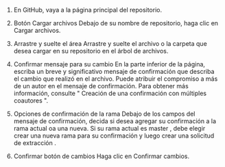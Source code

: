 1. En GitHub, vaya a la página principal del repositorio.

2. Botón Cargar archivos Debajo de su nombre de repositorio, haga clic en Cargar archivos.

3. Arrastre y suelte el área Arrastre y suelte el archivo o la carpeta que desea cargar en su repositorio en el árbol de archivos.

4. Confirmar mensaje para su cambio En la parte inferior de la página, escriba un breve y significativo mensaje de confirmación que describa el cambio que realizó en el archivo. Puede atribuir el compromiso a más de un autor en el mensaje de confirmación. Para obtener más información, consulte " Creación de una confirmación con múltiples coautores ".

5. Opciones de confirmación de la rama Debajo de los campos del mensaje de confirmación, decida si desea agregar su confirmación a la rama actual oa una nueva. Si su rama actual es master , debe elegir crear una nueva rama para su confirmación y luego crear una solicitud de extracción .

6. Confirmar botón de cambios Haga clic en Confirmar cambios.
